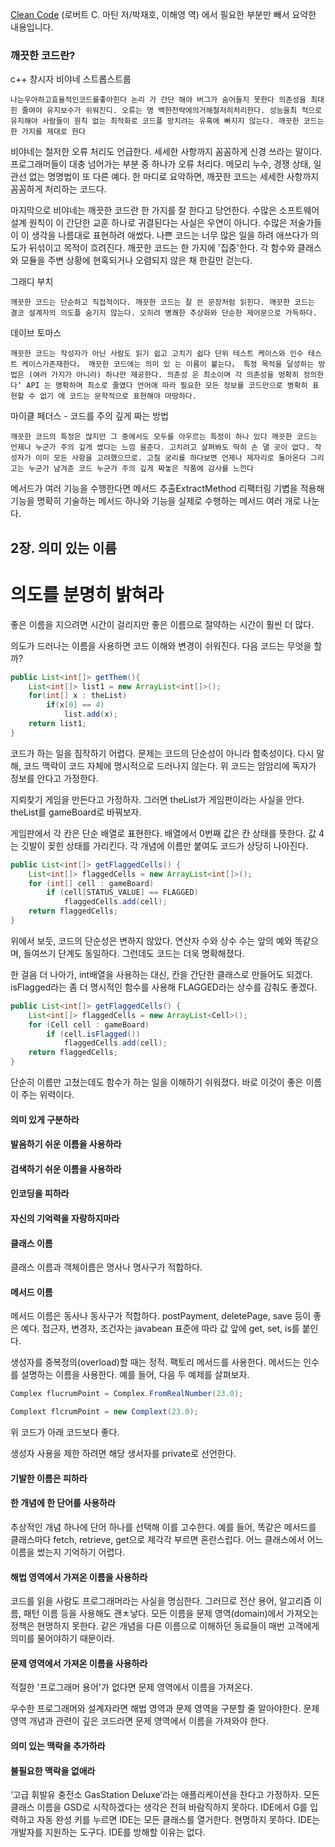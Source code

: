 

[Clean Code](http://www.yes24.co.kr/Product/goods/11681152) (로버트 C. 마틴 저/박재호, 이해영 역) 에서 필요한 부분만 빼서 요약한 내용입니다.



### 깨끗한 코드란?

c++ 창시자 비야네 스트롭스트룹 

```
나는우아하고효율적인코드를좋아힌다 논리 가 간단 해야 버그가 숨어들지 못한다 의존성을 최대힌 줄여야 유지보수가 쉬워진디. 오류는 명 백한전략에의거해철저히처리한다. 성능을최 적으로 유지해야 사람들이 원칙 없는 최적화로 코드플 망치려는 유혹에 빠지지 않는다. 깨끗한 코드는 한 가지를 제대로 한다
```

  비야네는 철저한 오류 처리도 언급한다. 세세한 사항까지 꼼꼼하게 신경 쓰라는 말이다. 프로그래머들이 대충 넘어가는 부분 중 하나가 오류 처리다. 메모리 누수, 경쟁 상태, 일관선 없는 명명법이 또 다른 예다. 한 마디로 요악하면, 깨끗한 코드는 세세한 사항까지 꼼꼼하게 처리하는 코드다.

 마지막으로 비야네는 깨끗한 코드란 한 가지를 잘 한다고 당언한다. 수많은 소프트웨어 설계 원칙이 이 간단한 교훈 하나로 귀결된다는 사실은 우연이 아니다. 수많은 저술가들이 이 생각을 나름대로 표현하려 애썼다. 나쁜 코드는 너무 많은 일을 하려 애쓰다가 의도가 뒤섞이고 목적이 흐려진다. 깨끗한 코드는 한 가지에 '집중'한다. 각 함수와 클래스와 모듈을 주변 상황에 현혹되거나 오렴되지 않은 채 한길만 걷는다.



그래디 부치

```
깨끗한 코드는 단순하고 직접적이다. 깨끗한 코드는 잘 쓴 문장처럼 읽힌다. 깨끗한 코드는 결코 설계자의 의도플 숨기지 않는다. 오히려 병쾌한 추상화와 단순한 제어문으로 가득하다.
```



데이브 토마스

```
깨끗한 코드는 작성자가 아닌 사람도 읽기 쉽고 고치기 쉽다 단위 테스트 케이스와 인수 테스 트 케이스가존재한다， 깨끗한 코드에는 의미 있 는 이름이 붙는다， 특정 목적을 달성하는 방법은 (여러 가지가 아니라) 하나만 제공한다. 의존성 은 최소이며 각 의존성을 멍확히 정의한다‘ API 는 명확하며 최소로 줄였다 언어애 따라 필요한 모든 정보를 코드만으로 병확히 표현할 수 없기 에 코드는 문학적으로 표현해야 마땅하다.
```



마이클 페더스 - 코드를 주의 깊게 짜는 방법

```
깨끗한 코드의 특정은 많지만 그 중에서도 모두를 아우르는 특정이 하나 있다 깨끗한 코드는 언제나 누군가 주의 깊게 썼다는 느낌 을준다. 고치려고 살펴봐도 딱히 손 댈 곳이 없다. 작성자가 이미 모든 사항을 고려했으므로. 고칠 궁리를 하다보면 언제나 제자리로 돌아온다 그리고는 누군가 남겨준 코드 누군가 주의 깊게 짜놓은 작품에 감사를 느낀다
```



 메서드가 여러 기능을 수행한다면 메서드 추출ExtractMethod 리팩터링 기볍을 적용해 기능을 명확히 기술하는 메서드 하나와 기능을 실제로 수행하는 메서드 여러 개로 나눈다.





## 2장. 의미 있는 이름

# 의도를 분명히 밝혀라

좋은 이름을 지으려면 시간이 걸리지만 좋은 이름으로 절약하는 시간이 훨씬 더 많다. 

의도가 드러나는 이름을 사용하면 코드 이해와 변경이 쉬워진다. 다음 코드는 무엇을 할까?

```java
public List<int[]> getThem(){
    List<int[]> list1 = new ArrayList<int[]>();
    for(int[] x : theList)
        if(x[0] == 4)
            list.add(x);
    return list1;
}
```

 코드가 하는 일을 짐작하기 어렵다. 문제는 코드의 단순성이 아니라 함축성이다. 다시 말해, 코드 맥락이 코드 자체에 명시적으로 드러나지 않는다. 위 코드는 암암리에 독자가 정보를 안다고 가정한다.



지뢰찾기 게임을 만든다고 가정하자. 그러면 theList가 게임판이라는 사실을 안다. theList를 gameBoard로 바꿔보자. 

 게임판에서 각 칸은 단순 배열로 표현한다. 배열에서 0번째 값은 칸 상태를 뜻한다. 값 4는 깃발이 꽂힌 상태를 가리킨다. 각 개념에 이름만 붙여도 코드가 상당히 나아진다. 

```java
public List<int[]> getFlaggedCells() {
	List<int[]> flaggedCells = new ArrayList<int[]>(); 
    for (int[] cell : gameBoard)
        if (cell[STATUS_VALUE] == FLAGGED) 
            flaggedCells.add(cell);
    return flaggedCells;
}
```

 위에서 보듯, 코드의 단순성은 변하지 않았다. 연산자 수와 상수 수는 앞의 예와 똑같으며, 들여쓰기 단계도 동일하다. 그런데도 코드는 더욱 명확해졌다.

 한 걸음 더 나아가, int배열을 사용하는 대신, 칸을 간단한 클래스로 만들어도 되겠다. isFlagged라는 좀 더 명시적인 함수를 사용해 FLAGGED라는 상수를 감춰도 좋겠다. 

```java
public List<int[]> getFlaggedCells() {
	List<int[]> flaggedCells = new ArrayList<Cell>(); 
    for (Cell cell : gameBoard)
        if (cell.isFlagged()) 
            flaggedCells.add(cell);
    return flaggedCells;
}
```

단순히 이름만 고쳤는데도 함수가 하는 일을 이해하기 쉬워졌다. 바로 이것이 좋은 이름이 주는 위력이다.



#### 의미 있게 구분하라

#### 발음하기 쉬운 이름을 사용하라

#### 검색하기 쉬운 이름을 사용하라

#### 인코딩을 피하라

#### 자신의 기억력을 자랑하지마라

#### 클래스 이름

클래스 이름과 객체이름은 명사나 명사구가 적합하다. 



#### 메서드 이름

메서드 이름은 동사나 동사구가 적합하다. postPayment, deletePage, save 등이 좋은 예다. 접근자, 변경자, 조건자는 javabean 표준에 따라 값 앞에 get, set, is를 붙인다.

생성자를 중복정의(overload)할 때는 정적. 팩토리 메서드를 사용한다. 메서드는 인수를 설명하는 이름을 사용한다. 예를 들어, 다음 두 예제를 살펴보자.

``` java
Complex flucrumPoint = Complex.FromRealNumber(23.0);

Complext flcrumPoint = new Complext(23.0);
```

위 코드가 아래 코드보다 좋다.

생성자 사용을 제한 하려면 해당 생서자를 private로 선언한다.



#### 기발한 이름은 피하라

#### 한 개념에 한 단어를 사용하라

추상적인 개념 하나에 단어 하나를 선택해 이를 고수한다. 예를 들어, 똑같은 메서드를 클래스마다 fetch, retrieve, get으로 제각각 부르면 혼란스럽다. 어느 클래스에서 어느 이름을 썼는지 기억하기 어렵다.



#### 해법 영역에서 가져온 이름을 사용하라

코드를 읽을 사람도 프로그래머라는 사실을 명심한다. 그러므로 전산 용어, 알고리즘 이름, 패턴 이름 등을 사용해도 괜ㅊ낳다. 모든 이름을 문제 영역(domain)에서 가져오는 정책은 현명하지 못한다. 같은 개념을 다른 이름으로 이해하던 동료들이 매번 고객에게 의미를 물어야하기 때문이라.

#### 문제 영역에서 가져온 이름을 사용하라

적절한 '프로그래머 용어'가 없다면 문제 영역에서 이름을 가져온다. 

우수한 프로그래머와 설계자라면 해법 영역과 문제 영역을 구분할 줄 알아야한다. 문제 영역 개념과 관련이 깊은 코드라면 문제 영역에서 이름을 가져와야 한다.



#### 의미 있는 맥락을 추가하라

#### 불필요한 맥락을 없애라

‘고급 휘발유 충전소 GasStation Deluxe’라는 애플리케이션을 찬다고 가정하자. 모든 클래스 이름을 GSD로 시작하겠다는 생각은 전혀 바람직하지 못하다. IDE에서 G를 입력하고 자동 완성 키를 누르면 IDE는 모든 클래스를 열거한다. 현명하지 못하다. IDE는 개발자를 지원하는 도구다. IDE를 방해할 이유는 없다.

